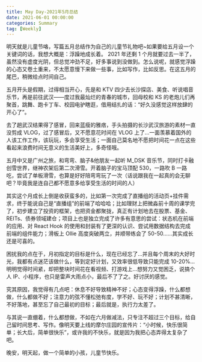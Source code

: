 ```yaml
---
title: May Day-2021年5月总结
date: 2021-06-01 00:00:00
categories: Summary
tag: [Weekly]
---
```


明天就是儿童节咯，写篇五月总结作为自己的儿童节礼物吧~如果要给五月设一个关键词的话，我想大概是：浮躁地成长着。
2021 年还剩 1 个月就要过去一半了，虽然没有虚度光阴，但总觉冲劲不足，好多事说到没做到。怎么说呢，就感觉浮躁的心态又卷土重来，不太愿意慢下来做一些事，比如写作，比如反思。在这五月的尾巴，稍微给点时间自己。

五月开头是假期，过得相当开心，先是和 KTV 四少去长沙探店、美食、听说唱音乐节，再是前往武汉——度过我最灿烂的青春的城市，回母校和 KS 的老炮儿们再聚首，跳舞、跑卡丁车、校园电驴瞎逛，借用结扎的话：“好久没感觉这样放肆的开心了”。

去了趟武汉结果得了感冒，回来蓝瘦的雅痞，手头拍摄的长沙武汉旅游的素材一直没剪成 VLOG，过了感冒后，又不愿意花时间在 VLOG 上了...一面羡慕着国外的人该工作工作，该玩玩，多会享受生活；一面自己莫名地不愿把时间花一点在这些看起来浪费时间无意义的生活美好上，多奇怪哦。

五月中又是广州之旅，和弯弯、脑子&他朋友一起听 M_DSK 音乐节，同时打卡融创雪世界，继神农架后第二次滑雪。开着脑子的宝马顶配 530，一路吹 B 一路吃，尝试了单板滑雪，也算是好好陪弯弯玩了一次（话说跟我在一起真的会无聊吧？毕竟我是连自己都不愿意多给享受生活的时间的人）

其实这个月成长上倒是收获蛮多的，比如第一次完成了直播组的活动页+挂件需求，终于能说自己是“直播组”的前端了哈哈哈；比如理财上把微淼前十周的课学完了，初步建立了投资的框架，也把资金都聚拢，真正有计划地去在股票、基金、REITs、债券领域建仓；项目上也是独立完成了许多有意思的尝试：状态机在前端的应用、对 React Hook 的使用和封装有了更深的认识、尝试用数据结构去完成前端的组件能力；滑板上 Ollie 高度突破两立，并顺带练会了 50-50……其实成长还是可喜的。

困扰我的点在于，月初指定的目标是什么，现在已经忘了...并且每个周末的大好时光，我都有点迷茫该做什么，等到定好计划，又效率很低导致只能完成 10-20%...明明觉得时间紧，却把整块时间花在看视频、打游戏上...想努力又觉困乏，说搞个人 IP、小程序，也只是雷声大雨点小，最后不了了之。好讨厌的感觉。

究其原因，我觉得有几点吧：休息不好导致精神不好；心态变得浮躁，什么都想做，什么都做不好；注意力的弦不懂松弛有度，学不好、玩不好；计划不甚清晰，不好落地，甚至忘了自己最初的目标；最后就是，执行力太差了。

与其说一直绷着，什么都想做，不如在六月做减法，只专注不超过三个目标，给自己留时间思考、写作。像明天要上线的摩尔庄园的宣传片：“小时候，快乐很简单；长大后，简单很快乐”，或许我的不快乐，就是因为我把心态弄得太复杂了吧。

晚安，明天起，做一个简单的小孩，儿童节快乐。

